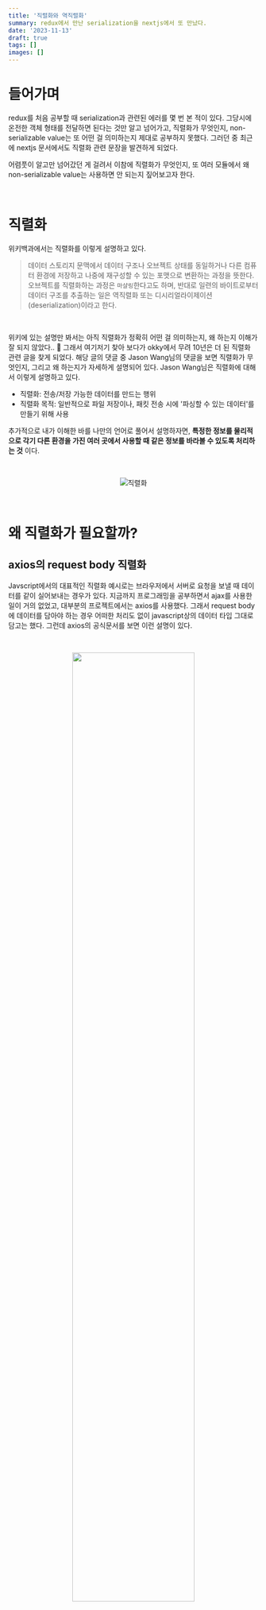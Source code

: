 ```yaml
---
title: '직렬화와 역직렬화'
summary: redux에서 만난 serialization을 nextjs에서 또 만났다.
date: '2023-11-13'
draft: true
tags: []
images: []
---
```


# 들어가며

redux를 처음 공부할 때 serialization과 관련된 에러를 몇 번 본 적이 있다. 그당시에 온전한 객체 형태를 전달하면 된다는 것만 알고 넘어가고, 직렬화가 무엇인지, non-serializable value는 또 어떤 걸 의미하는지 제대로 공부하지 못했다. 그러던 중 최근에 nextjs 문서에서도 직렬화 관련 문장을 발견하게 되었다.

어렴풋이 알고만 넘어갔던 게 걸려서 이참에 직렬화가 무엇인지, 또 여러 모듈에서 왜 non-serializable value는 사용하면 안 되는지 짚어보고자 한다.

<br/>

# 직렬화

위키백과에서는 직렬화를 이렇게 설명하고 있다.

> 데이터 스토리지 문맥에서 데이터 구조나 오브젝트 상태를 동일하거나 다른 컴퓨터 환경에 저장하고 나중에 재구성할 수 있는 포맷으로 변환하는 과정을 뜻한다. 오브젝트를 직렬화하는 과정은 `마샬링`한다고도 하며, 반대로 일련의 바이트로부터 데이터 구조를 추출하는 일은 역직렬화 또는 디시리얼라이제이션(deserialization)이라고 한다.

<br/>

위키에 있는 설명만 봐서는 아직 직렬화가 정확히 어떤 걸 의미하는지, 왜 하는지 이해가 잘 되지 않았다.. 🫠 그래서 여기저기 찾아 보다가 okky에서 무려 10년은 더 된 직렬화 관련 글을 찾게 되었다. 해당 글의 댓글 중 Jason Wang님의 댓글을 보면 직렬화가 무엇인지, 그리고 왜 하는지가 자세하게 설명되어 있다. Jason Wang님은 직렬화에 대해서 이렇게 설명하고 있다.

- 직렬화: 전송/저장 가능한 데이터를 만드는 행위
- 직렬화 목적: 일반적으로 파일 저장이나, 패킷 전송 시에 '파싱할 수 있는 데이터'를 만들기 위해 사용

추가적으로 내가 이해한 바를 나만의 언어로 풀어서 설명하자면, **특정한 정보를 물리적으로 각기 다른 환경을 가진 여러 곳에서 사용할 때 같은 정보를 바라볼 수 있도록 처리하는 것** 이다.

<br/>

<p align="center">
  <img src="https://hazelcast.com/wp-content/uploads/2021/12/serialization-deserialization-diagram-800x318-1.png" alt="직렬화" />
</p>

<br/>

# 왜 직렬화가 필요할까?

## axios의 request body 직렬화

Javscript에서의 대표적인 직렬화 예시로는 브라우저에서 서버로 요청을 보낼 때 데이터를 같이 실어보내는 경우가 있다. 지금까지 프로그래밍을 공부하면서 ajax를 사용한 일이 거의 없었고, 대부분의 프로젝트에서는 axios를 사용했다. 그래서 request body에 데이터를 담아야 하는 경우 어떠한 처리도 없이 javascript상의 데이터 타입 그대로 담고는 했다. 그런데 axios의 공식문서를 보면 이런 설명이 있다.

<br/>

<p align="center">
  <img src="https://github.com/zubetcha/zulog/assets/91620721/4a6108f5-93d9-4a07-8022-17d6a5793390" width="70%" />
</p>

<br/>

여기서 주목해야 할 부분은 **JSON 데이터 자동 변환** 이다.

javascript에서의 직렬화 예시로 가장 자주 언급되는 게 JSON.stringify() 메서드와 JSON.parse() 메서드이다. JSON.stringify 메서드는 자바스크립트의 객체를 json 문자열로 직렬화하는 메서드이며, JSON.parse는 json 문자열을 자바스크립트의 객체로 역직렬화하는 메서드이다.

<br/>

```javascript
const obj = { a: 1 }

// object > JSON
const jsonString = JSON.stringify(obj) // "{"a": 1}"

// JSON > object
const jsonParse = JSON.parse(jsonString) // {a: 1}
```

<br/>

axios는 내부적으로 XMLHttpRequest API를 사용하고 있다. XMLHttpRqeust는 send 메서드를 통해 request body를 전송할 수 있는데, 이 때 전송할 수 있는 데이터의 종류로는 Documnet, Blob, ArrayBuffer, TypesArray, DataView, FormData, URLSearchParams, string literal, object 등으로 정해져 있으며, 일부 데이터 종류는 send 메서드 내부적으로 serialization하는 동작이 내장되어 있다.

그런데 axios 내부적으로도 request body로 전송하는 데이터를 JSON.stringify 메서드를 이용해 직렬화하는 로직이 들어가 있다. 아래 코드는 axios가 요청 객체를 변형시키는 함수 중 일부이다.

```javascript
// 생략

if (isObjectPayload && utils.isHTMLForm(data)) {
  data = new FormData(data)
}

if (isFormData) {
  if (!hasJSONContentType) {
    return data
  }
  return hasJSONContentType ? JSON.stringify(formDataToJSON(data)) : data
}

if (
  utils.isArrayBuffer(data) ||
  utils.isBuffer(data) ||
  utils.isStream(data) ||
  utils.isFile(data) ||
  utils.isBlob(data)
) {
  return data
}

if (utils.isArrayBufferView(data)) {
  return data.buffer
}

if (utils.isURLSearchParams(data)) {
  headers.setContentType('application/x-www-form-urlencoded;charset=utf-8', false)
  return data.toString()
}

if (isObjectPayload || hasJSONContentType) {
  headers.setContentType('application/json', false)
  return stringifySafely(data)
}
```

<br/>

코드를 보면 XMLHttpRequest의 send 메서드가 지원하는 형태이더라도 그대로 사용하는 경우와 string literal로 변형하거나 JSON으로 변형하고 있는 걸 확인할 수 있다. 지원하는 데이터 형태임에도 불구하고 변형하는 이유를 코드만으로는 알기 어렵지만 데이터를 읽는 속도 때문이 아닐까..! 라는 게 내 개인적인 추측이다. 그래서 직렬화는 왜 하는 걸까?

## 프로그래밍 언어와 데이터 타입에서의 관점



### ref.

참고  
[OKKY - 직렬화 하는 이유가?](https://okky.kr/questions/224715)  
[MDN - XMLHttpRequest](https://developer.mozilla.org/en-US/docs/Web/API/XMLHttpRequest/send)  
[Fetch Spec - XMLHttpRequest BodyInit](https://fetch.spec.whatwg.org/#typedefdef-xmlhttprequestbodyinit)
